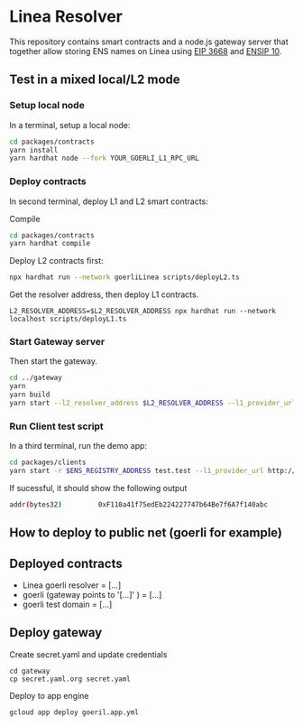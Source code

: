 # Linea Resolver

This repository contains smart contracts and a node.js gateway server that together allow storing ENS names on Linea using [EIP 3668](https://eips.ethereum.org/EIPS/eip-3668) and [ENSIP 10](https://docs.ens.domains/ens-improvement-proposals/ensip-10-wildcard-resolution).

## Test in a mixed local/L2 mode

### Setup local node

In a terminal, setup a local node:

```bash
cd packages/contracts
yarn install
yarn hardhat node --fork YOUR_GOERLI_L1_RPC_URL
```

### Deploy contracts

In second terminal, deploy L1 and L2 smart contracts:

Compile

```bash
cd packages/contracts
yarn hardhat compile
```

Deploy L2 contracts first:

```bash
npx hardhat run --network goerliLinea scripts/deployL2.ts
```

Get the resolver address, then deploy L1 contracts.

```
L2_RESOLVER_ADDRESS=$L2_RESOLVER_ADDRESS npx hardhat run --network localhost scripts/deployL1.ts
```

### Start Gateway server

Then start the gateway.

```bash
cd ../gateway
yarn
yarn build
yarn start --l2_resolver_address $L2_RESOLVER_ADDRESS --l1_provider_url http://127.0.0.1:8545/ --l1_chain_id 5 --l2_provider_url YOUR_GOERLI_L2_RPC_URL --l2_chain_id 59140
```

### Run Client test script

In a third terminal, run the demo app:

```bash
cd packages/clients
yarn start -r $ENS_REGISTRY_ADDRESS test.test --l1_provider_url http://127.0.0.1:8545/ --chainId 5 --l2_provider_url YOUR_GOERLI_L2_RPC_URL
```

If sucessful, it should show the following output

```bash
addr(bytes32)         0xF110a41f75edEb224227747b64Be7f6A7f140abc
```

## How to deploy to public net (goerli for example)

## Deployed contracts

- Linea goerli resolver = [...]
- goerli (gateway points to '[...]' ) = [...]
- goerli test domain = [...]

## Deploy gateway

Create secret.yaml and update credentials

```
cd gateway
cp secret.yaml.org secret.yaml
```

Deploy to app engine

```
gcloud app deploy goeril.app.yml
```
